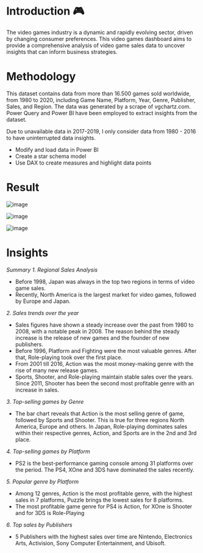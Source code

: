 # Introduction 🎮
The video games industry is a dynamic and rapidly evolving sector, driven by changing consumer preferences. This video games dashboard aims to provide a comprehensive analysis of video game sales data to uncover insights that can inform business strategies.

# Methodology
This dataset contains data from more than 16.500 games sold worldwide, from 1980 to 2020, including Game Name, Platform, Year, Genre, Publisher, Sales, and Region. The data was generated by a scrape of vgchartz.com.
Power Query and Power BI have been employed to extract insights from the dataset.

Due to unavailable data in 2017-2019, I only consider data from 1980 - 2016 to have uninterrupted data insights.

- Modify and load data in Power BI
- Create a star schema model
- Use DAX to create measures and highlight data points

# Result

![image](https://github.com/han-nguyen97/videogamesdb/assets/83593831/020f98fc-7724-4e1d-a4bb-bbc61546c613)

![image](https://github.com/han-nguyen97/videogamesdb/assets/83593831/1011597d-e05b-4558-9c0c-d28e9ee327b3)

![image](https://github.com/han-nguyen97/videogamesdb/assets/83593831/0e6c9e66-14e0-4f1c-bfd9-d355123352f0)


# Insights
_Summary_
_1. Regional Sales Analysis_
- Before 1998, Japan was always in the top two regions in terms of video game sales.
- Recently, North America is the largest market for video games, followed by Europe and Japan.

_2. Sales trends over the year_
- Sales figures have shown a steady increase over the past from 1980 to 2008, with a notable peak in 2008. The reason behind the steady increase is the release of new games and the founder of new publishers.
- Before 1996, Platform and Fighting were the most valuable genres. After that, Role-playing took over the first place. 
- From 2001 till 2016, Action was the most money-making genre with the rise of many new release games.
- Sports, Shooter, and Role-playing maintain stable sales over the years. Since 2011, Shooter has been the second most profitable genre with an increase in sales. 

_3. Top-selling games by Genre_
- The bar chart reveals that Action is the most selling genre of game, followed by Sports and Shooter. This is true for three regions North America, Europe and others. In Japan, Role-playing dominates sales within their respective genres, Action, and Sports are in the 2nd and 3rd place.

_4. Top-selling games by Platform_
- PS2 is the best-performance gaming console among 31 platforms over the period. The PS4, XOne and 3DS have dominated the sales recently. 

_5. Popular genre by Platform_
- Among 12 genres, Action is the most profitable genre, with the highest sales in 7 platforms, Puzzle brings the lowest sales for 8 platforms.
- The most profitable game genre for PS4 is Action, for XOne is Shooter and for 3DS is Role-Playing

_6. Top sales by Publishers_
- 5 Publishers with the highest sales over time are Nintendo, Electronics Arts, Activision, Sony Computer Entertainment, and Ubisoft.


